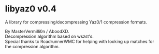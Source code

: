 # libyaz0 v0.4
A library for compressing/decompressing Yaz0/1 compression formats.

By MasterVermilli0n / AboodXD.  
Decompression algorithm based on wszst's.  
Special thanks to RoadrunnerWMC for helping with looking up matches for the compression algorithm.
